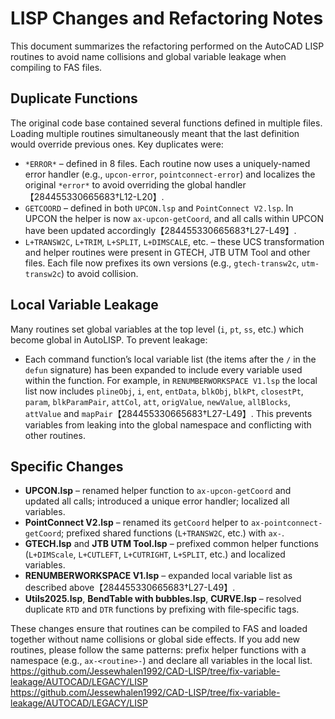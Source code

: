 # LISP Changes and Refactoring Notes

This document summarizes the refactoring performed on the AutoCAD LISP routines to avoid name collisions and global variable leakage when compiling to FAS files.

## Duplicate Functions

The original code base contained several functions defined in multiple files.  Loading multiple routines simultaneously meant that the last definition would override previous ones.  Key duplicates were:

- `*ERROR*` – defined in 8 files.  Each routine now uses a uniquely-named error handler (e.g., `upcon-error`, `pointconnect-error`) and localizes the original `*error*` to avoid overriding the global handler【284455330665683†L12-L20】.
- `GETCOORD` – defined in both `UPCON.lsp` and `PointConnect V2.lsp`.  In UPCON the helper is now `ax-upcon-getCoord`, and all calls within UPCON have been updated accordingly【284455330665683†L27-L49】.
- `L+TRANSW2C`, `L+TRIM`, `L+SPLIT`, `L+DIMSCALE`, etc. – these UCS transformation and helper routines were present in GTECH, JTB UTM Tool and other files.  Each file now prefixes its own versions (e.g., `gtech-transw2c`, `utm-transw2c`) to avoid collision.

## Local Variable Leakage

Many routines set global variables at the top level (`i`, `pt`, `ss`, etc.) which become global in AutoLISP.  To prevent leakage:

- Each command function’s local variable list (the items after the `/` in the `defun` signature) has been expanded to include every variable used within the function.  For example, in `RENUMBERWORKSPACE V1.lsp` the local list now includes `plineObj`, `i`, `ent`, `entData`, `blkObj`, `blkPt`, `closestPt`, `param`, `blkParamPair`, `attCol`, `att`, `origValue`, `newValue`, `allBlocks`, `attValue` and `mapPair`【284455330665683†L27-L49】.  This prevents variables from leaking into the global namespace and conflicting with other routines.

## Specific Changes

- **UPCON.lsp** – renamed helper function to `ax-upcon-getCoord` and updated all calls; introduced a unique error handler; localized all variables.
- **PointConnect V2.lsp** – renamed its `getCoord` helper to `ax-pointconnect-getCoord`; prefixed shared functions (`L+TRANSW2C`, etc.) with `ax-`.
- **GTECH.lsp** and **JTB UTM Tool.lsp** – prefixed common helper functions (`L+DIMScale`, `L+CUTLEFT`, `L+CUTRIGHT`, `L+SPLIT`, etc.) and localized variables.
- **RENUMBERWORKSPACE V1.lsp** – expanded local variable list as described above【284455330665683†L27-L49】.
- **Utils2025.lsp**, **BendTable with bubbles.lsp**, **CURVE.lsp** – resolved duplicate `RTD` and `DTR` functions by prefixing with file‑specific tags.

These changes ensure that routines can be compiled to FAS and loaded together without name collisions or global side effects.  If you add new routines, please follow the same patterns: prefix helper functions with a namespace (e.g., `ax-<routine>-`) and declare all variables in the local list.
https://github.com/Jessewhalen1992/CAD-LISP/tree/fix-variable-leakage/AUTOCAD/LEGACY/LISP
https://github.com/Jessewhalen1992/CAD-LISP/tree/fix-variable-leakage/AUTOCAD/LEGACY/LISP
